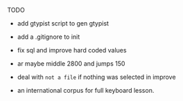  TODO

- add gtypist script to gen gtypist

- add a .gitignore to init 
- fix sql and improve hard coded values
- ar maybe middle 2800 and jumps 150
- deal with `not a file` if nothing was selected in improve
- an international corpus for full keyboard lesson.


